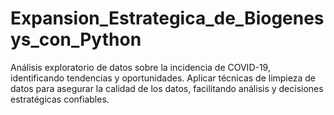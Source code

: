 # Expansion_Estrategica_de_Biogenesys_con_Python
Análisis exploratorio de datos sobre la incidencia de COVID-19, identificando tendencias y oportunidades. Aplicar técnicas de limpieza de datos para asegurar la calidad de los datos, facilitando análisis y decisiones estratégicas confiables.
